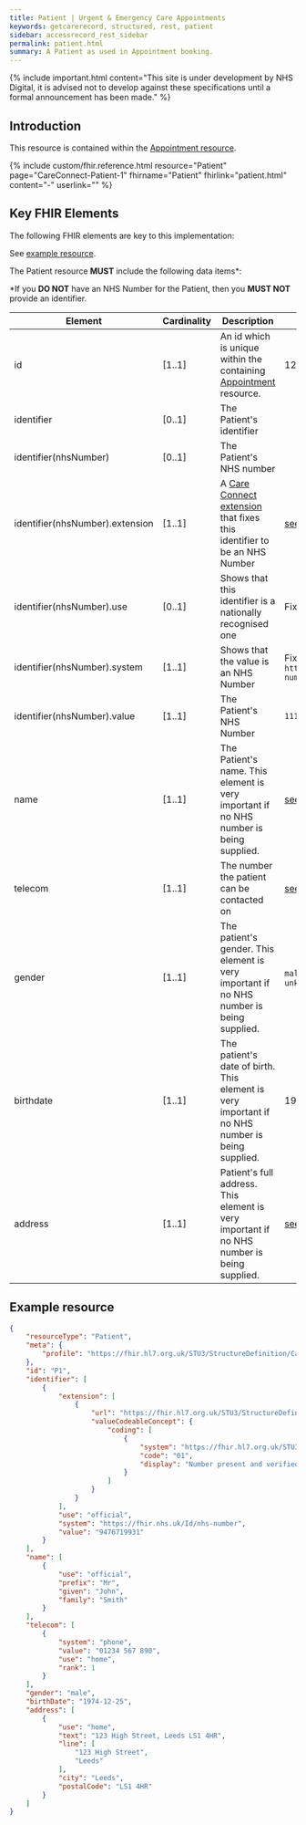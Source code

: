```yaml
---
title: Patient | Urgent & Emergency Care Appointments
keywords: getcarerecord, structured, rest, patient
sidebar: accessrecord_rest_sidebar
permalink: patient.html
summary: A Patient as used in Appointment booking.
---
```


{% include important.html content="This site is under development by NHS Digital, it is advised not to develop against these specifications until a formal announcement has been made." %}

## Introduction ##
This resource is contained within the <a href='appointment.html'>Appointment resource</a>.

{% include custom/fhir.reference.html resource="Patient" page="CareConnect-Patient-1" fhirname="Patient" fhirlink="patient.html" content="-" userlink="" %}

## Key FHIR Elements ##

The following FHIR elements are key to this implementation:

See <a href='#example-resource'>example resource</a>.

The Patient resource **MUST** include the following data items*:

*If you **DO NOT** have an NHS Number for the Patient, then you **MUST NOT** provide an identifier.

| Element | Cardinality | Description | Example(s) |
| --- | --- | --- | --- |
| id | [1..1] | An id which is unique within the containing <a href='appointment.html'>Appointment</a> resource. | 123 |
| identifier | [0..1] | The Patient's identifier |  |
| identifier(nhsNumber)| [0..1] | The Patient's NHS number |  |
| identifier(nhsNumber).extension | [1..1] | A <a href='https://fhir.hl7.org.uk/STU3/StructureDefinition/Extension-CareConnect-NHSNumberVerificationStatus-1'>Care Connect extension</a> that fixes this identifier to be an NHS Number | <a href='#example-resource'>see example</a> |
| identifier(nhsNumber).use | [0..1] | Shows that this identifier is a nationally recognised one | Fixed value: `official` |
| identifier(nhsNumber).system | [1..1] | Shows that the value is an NHS Number | Fixed value: `https://fhir.nhs.uk/Id/nhs-number` |
| identifier(nhsNumber).value | [1..1] | The Patient's NHS Number | `11122233333` |
| name | [1..1] | The Patient's name. This element is very important if no NHS number is being supplied. | <a href='#example-resource'>see example</a> |
| telecom | [1..1] | The number the patient can be contacted on | <a href='#example-resource'>see example</a> |
| gender | [1..1] | The patient's gender. This element is very important if no NHS number is being supplied. | `male` \| `female` \| `other` \| `unknown` | |
| birthdate | [1..1] | The patient's date of birth. This element is very important if no NHS number is being supplied. | 1974-12-31 |
| address | [1..1] | Patient's full address. This element is very important if no NHS number is being supplied. | <a href='#example-resource'>see example</a> |

## Example resource ##
```json
{
    "resourceType": "Patient",
    "meta": {
        "profile": "https://fhir.hl7.org.uk/STU3/StructureDefinition/CareConnect-Patient-1"
    },
    "id": "P1",
    "identifier": [
        {
            "extension": [
                {
                    "url": "https://fhir.hl7.org.uk/STU3/StructureDefinition/Extension-CareConnect-NHSNumberVerificationStatus-1",
                    "valueCodeableConcept": {
                        "coding": [
                            {
                                "system": "https://fhir.hl7.org.uk/STU3/CodeSystem/CareConnect-NHSNumberVerificationStatus-1",
                                "code": "01",
                                "display": "Number present and verified"
                            }
                        ]
                    }
                }
            ],
            "use": "official",
            "system": "https://fhir.nhs.uk/Id/nhs-number",
            "value": "9476719931"
        }
    ],
    "name": [
        {
            "use": "official",
            "prefix": "Mr",
            "given": "John",
            "family": "Smith"
        }
    ],
    "telecom": [
        {
            "system": "phone",
            "value": "01234 567 890",
            "use": "home",
            "rank": 1
        }
    ],
    "gender": "male",
    "birthDate": "1974-12-25",
    "address": [
        {
            "use": "home",
            "text": "123 High Street, Leeds LS1 4HR",
            "line": [
                "123 High Street",
                "Leeds"
            ],
            "city": "Leeds",
            "postalCode": "LS1 4HR"
        }
    ]
}
```